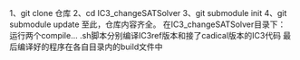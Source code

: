 1、git clone 仓库
2、cd IC3_changeSATSolver
3、git submodule init
4、git submodule update
至此，仓库内容齐全。
在IC3_changeSATSolver目录下：
运行两个compile... .sh脚本分别编译IC3ref版本和接了cadical版本的IC3代码
最后编译好的程序在各自目录内的build文件中
